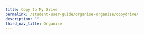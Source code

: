 ```yaml
---
title: Copy to My Drive
permalink: /student-user-guide/organise-organise/copydrive/
description: ""
third_nav_title: Organise
---
```

